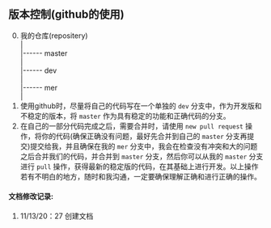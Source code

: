 ## 版本控制(github的使用)
0. 我的仓库(repositery)    
   |   
   |------ master    
   |     
   |------ dev     
   |    
   |------ mer  
   |    
1. 使用github时，尽量将自己的代码写在一个单独的 `dev` 分支中，作为开发版和不稳定的版本，将 `master` 作为具有稳定的功能和正确代码的分支。
2. 在自己的一部分代码完成之后，需要合并时，请使用 `new pull request` 操作，将你的代码(确保正确没有问题，最好先合并到自己的 `master` 分支再提交)提交给我，并且确保在我的 `mer` 分支中，我会在检查没有冲突和大的问题之后合并我们的代码，并合并到 `master` 分支，然后你可以从我的 `master` 分支进行 `pull` 操作，获得最新的稳定版的代码，在其基础上进行开发。以上操作若有不明白的地方，随时和我沟通，一定要确保理解正确和进行正确的操作。


#### 文档修改记录:
1. 11/13/20：27  创建文档
